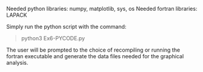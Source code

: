 Needed python libraries: numpy, matplotlib, sys, os
Needed fortran libraries: LAPACK

Simply run the python script with the command:

 >python3 Ex6-PYCODE.py

The user will be prompted to the choice of recompiling or running the fortran executable 
and generate the data files needed for the graphical analysis.